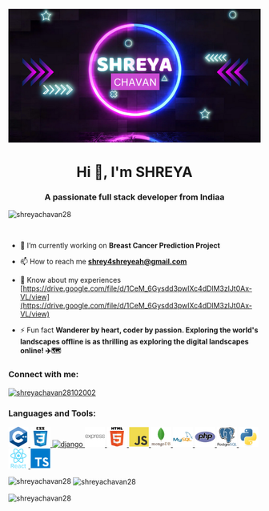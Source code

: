 ![logo](https://github.com/shreyachavan28/shreyachavan28/blob/main/banner.png)
<h1 align="center">Hi 👋, I'm SHREYA</h1>
<h3 align="center">A passionate full stack developer from Indiaa</h3>

<p align="left"> <img src="https://komarev.com/ghpvc/?username=shreyachavan28&label=Profile%20views&color=0e75b6&style=flat" alt="shreyachavan28" /> </p>



<p align="left"> <a href="https://twitter.com/" target="blank"><img src="https://img.shields.io/twitter/follow/?logo=twitter&style=for-the-badge" alt="" /></a> </p>

- 🔭 I’m currently working on **Breast Cancer Prediction Project**

- 📫 How to reach me **shrey4shreyeah@gmail.com**

- 📄 Know about my experiences [https://drive.google.com/file/d/1CeM_6Gysdd3pwlXc4dDlM3zlJt0Ax-VL/view](https://drive.google.com/file/d/1CeM_6Gysdd3pwlXc4dDlM3zlJt0Ax-VL/view)

- ⚡ Fun fact **Wanderer by heart, coder by passion. Exploring the world's landscapes offline is as thrilling as exploring the digital landscapes online! ✈️🗺️**

<h3 align="left">Connect with me:</h3>
<p align="left">
<a href="https://linkedin.com/in/shreyachavan28102002" target="blank"><img align="center" src="https://raw.githubusercontent.com/rahuldkjain/github-profile-readme-generator/master/src/images/icons/Social/linked-in-alt.svg" alt="shreyachavan28102002" height="30" width="40" /></a>
</p>

<h3 align="left">Languages and Tools:</h3>
<p align="left"> <a href="https://www.w3schools.com/cpp/" target="_blank" rel="noreferrer"> <img src="https://raw.githubusercontent.com/devicons/devicon/master/icons/cplusplus/cplusplus-original.svg" alt="cplusplus" width="40" height="40"/> </a> <a href="https://www.w3schools.com/css/" target="_blank" rel="noreferrer"> <img src="https://raw.githubusercontent.com/devicons/devicon/master/icons/css3/css3-original-wordmark.svg" alt="css3" width="40" height="40"/> </a> <a href="https://www.djangoproject.com/" target="_blank" rel="noreferrer"> <img src="https://cdn.worldvectorlogo.com/logos/django.svg" alt="django" width="40" height="40"/> </a> <a href="https://expressjs.com" target="_blank" rel="noreferrer"> <img src="https://raw.githubusercontent.com/devicons/devicon/master/icons/express/express-original-wordmark.svg" alt="express" width="40" height="40"/> </a> <a href="https://www.w3.org/html/" target="_blank" rel="noreferrer"> <img src="https://raw.githubusercontent.com/devicons/devicon/master/icons/html5/html5-original-wordmark.svg" alt="html5" width="40" height="40"/> </a> <a href="https://developer.mozilla.org/en-US/docs/Web/JavaScript" target="_blank" rel="noreferrer"> <img src="https://raw.githubusercontent.com/devicons/devicon/master/icons/javascript/javascript-original.svg" alt="javascript" width="40" height="40"/> </a> <a href="https://www.mongodb.com/" target="_blank" rel="noreferrer"> <img src="https://raw.githubusercontent.com/devicons/devicon/master/icons/mongodb/mongodb-original-wordmark.svg" alt="mongodb" width="40" height="40"/> </a> <a href="https://www.mysql.com/" target="_blank" rel="noreferrer"> <img src="https://raw.githubusercontent.com/devicons/devicon/master/icons/mysql/mysql-original-wordmark.svg" alt="mysql" width="40" height="40"/> </a> <a href="https://www.php.net" target="_blank" rel="noreferrer"> <img src="https://raw.githubusercontent.com/devicons/devicon/master/icons/php/php-original.svg" alt="php" width="40" height="40"/> </a> <a href="https://www.postgresql.org" target="_blank" rel="noreferrer"> <img src="https://raw.githubusercontent.com/devicons/devicon/master/icons/postgresql/postgresql-original-wordmark.svg" alt="postgresql" width="40" height="40"/> </a> <a href="https://www.python.org" target="_blank" rel="noreferrer"> <img src="https://raw.githubusercontent.com/devicons/devicon/master/icons/python/python-original.svg" alt="python" width="40" height="40"/> </a> <a href="https://reactjs.org/" target="_blank" rel="noreferrer"> <img src="https://raw.githubusercontent.com/devicons/devicon/master/icons/react/react-original-wordmark.svg" alt="react" width="40" height="40"/> </a> <a href="https://www.typescriptlang.org/" target="_blank" rel="noreferrer"> <img src="https://raw.githubusercontent.com/devicons/devicon/master/icons/typescript/typescript-original.svg" alt="typescript" width="40" height="40"/> </a> </p>

<p><img align="left" src="https://github-readme-stats.vercel.app/api/top-langs?username=shreyachavan28&show_icons=true&locale=en&layout=compact" alt="shreyachavan28" /></p>

<p>&nbsp;<img align="center" src="https://github-readme-stats.vercel.app/api?username=shreyachavan28&show_icons=true&locale=en" alt="shreyachavan28" /></p>

<p><img align="center" src="https://github-readme-streak-stats.herokuapp.com/?user=shreyachavan28&" alt="shreyachavan28" /></p>

